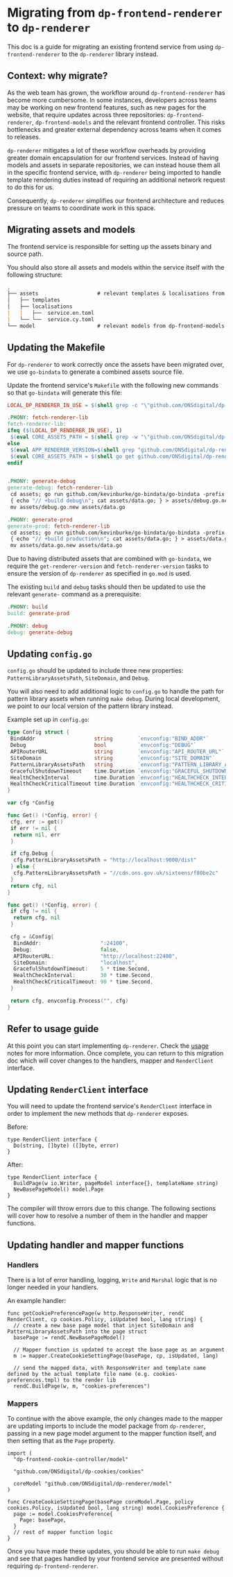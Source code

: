 # Migrating from `dp-frontend-renderer` to `dp-renderer`

This doc is a guide for migrating an existing frontend service from using `dp-frontend-renderer` to the `dp-renderer` library instead.

## Context: why migrate?

As the web team has grown, the workflow around `dp-frontend-renderer` has become more cumbersome. In some instances, developers across teams may be working on new frontend features, such as new pages for the website, that require updates across three repositories: `dp-frontend-renderer`, `dp-frontend-models` and the relevant frontend controller. This risks bottlenecks and greater external dependency across teams when it comes to releases.

`dp-renderer` mitigates a lot of these workflow overheads by providing greater domain encapsulation for our frontend services. Instead of having models and assets in separate repositories, we can instead house them all in the specific frontend service, with `dp-renderer` being imported to handle template rendering duties instead of requiring an additional network request to do this for us.

Consequently, `dp-renderer` simplifies our frontend architecture and reduces pressure on teams to coordinate work in this space.

## Migrating assets and models

The frontend service is responsible for setting up the assets binary and source path.

You should also store all assets and models within the service itself with the following structure:

```md
.
├── assets                   # relevant templates & localisations from dp-frontend-renderer
│   ├── templates          
│   ├── localisations  
|   |   ├──  service.en.toml
|   └── └──  service.cy.toml
└── model                    # relevant models from dp-frontend-models
```

## Updating the Makefile

For `dp-renderer` to work correctly once the assets have been migrated over, we use `go-bindata` to generate a combined assets source file.

Update the frontend service's `Makefile` with the following new commands so that `go-bindata` will generate this file:

```Makefile
LOCAL_DP_RENDERER_IN_USE = $(shell grep -c "\"github.com/ONSdigital/dp-renderer\" =" go.mod)

.PHONY: fetch-renderer-lib
fetch-renderer-lib:
ifeq ($(LOCAL_DP_RENDERER_IN_USE), 1)
 $(eval CORE_ASSETS_PATH = $(shell grep -w "\"github.com/ONSdigital/dp-renderer\" =>" go.mod | awk -F '=> ' '{print $$2}'))
else
 $(eval APP_RENDERER_VERSION=$(shell grep "github.com/ONSdigital/dp-renderer" go.mod | cut -d ' ' -f2 ))
 $(eval CORE_ASSETS_PATH = $(shell go get github.com/ONSdigital/dp-renderer@$(APP_RENDERER_VERSION) && go list -f '{{.Dir}}' -m github.com/ONSdigital/dp-renderer))
endif


.PHONY: generate-debug
generate-debug: fetch-renderer-lib
 cd assets; go run github.com/kevinburke/go-bindata/go-bindata -prefix $(CORE_ASSETS_PATH)/assets -debug -o data.go -pkg assets locales/... templates/... $(CORE_ASSETS_PATH)/assets/locales/... $(CORE_ASSETS_PATH)/assets/templates/...
 { echo "// +build debug\n"; cat assets/data.go; } > assets/debug.go.new
 mv assets/debug.go.new assets/data.go

.PHONY: generate-prod
generate-prod: fetch-renderer-lib
 cd assets; go run github.com/kevinburke/go-bindata/go-bindata -prefix $(CORE_ASSETS_PATH)/assets -o data.go -pkg assets locales/... templates/... $(CORE_ASSETS_PATH)/assets/locales/... $(CORE_ASSETS_PATH)/assets/templates/...
 { echo "// +build production\n"; cat assets/data.go; } > assets/data.go.new
 mv assets/data.go.new assets/data.go
```

Due to having distributed assets that are combined with `go-bindata`, we require the `get-renderer-version` and `fetch-renderer-version` tasks to ensure the version of `dp-renderer` as specified in `go.mod` is used.

The existing `build` and `debug` tasks should then be updated to use the relevant `generate-` command as a prerequisite:

```Makefile
.PHONY: build
build: generate-prod

.PHONY: debug
debug: generate-debug
```

## Updating `config.go`

`config.go` should be updated to include three new properties: `PatternLibraryAssetsPath`, `SiteDomain`, and `Debug`.

You will also need to add additional logic to `config.go` to handle the path for pattern library assets when running `make debug`. During local development, we point to our local version of the pattern library instead.

Example set up in `config.go`:

```go
type Config struct {
 BindAddr                   string        `envconfig:"BIND_ADDR"`
 Debug                      bool          `envconfig:"DEBUG"`
 APIRouterURL               string        `envconfig:"API_ROUTER_URL"`
 SiteDomain                 string        `envconfig:"SITE_DOMAIN"`
 PatternLibraryAssetsPath   string        `envconfig:"PATTERN_LIBRARY_ASSETS_PATH"`
 GracefulShutdownTimeout    time.Duration `envconfig:"GRACEFUL_SHUTDOWN_TIMEOUT"`
 HealthCheckInterval        time.Duration `envconfig:"HEALTHCHECK_INTERVAL"`
 HealthCheckCriticalTimeout time.Duration `envconfig:"HEALTHCHECK_CRITICAL_TIMEOUT"`
}

var cfg *Config

func Get() (*Config, error) {
 cfg, err := get()
 if err != nil {
  return nil, err
 }

 if cfg.Debug {
  cfg.PatternLibraryAssetsPath = "http://localhost:9000/dist"
 } else {
  cfg.PatternLibraryAssetsPath = "//cdn.ons.gov.uk/sixteens/f80be2c"
 }
 return cfg, nil
}

func get() (*Config, error) {
 if cfg != nil {
  return cfg, nil
 }

 cfg = &Config{
  BindAddr:                   ":24100",
  Debug:                      false,
  APIRouterURL:               "http://localhost:22400",
  SiteDomain:                 "localhost",
  GracefulShutdownTimeout:    5 * time.Second,
  HealthCheckInterval:        30 * time.Second,
  HealthCheckCriticalTimeout: 90 * time.Second,
 }

 return cfg, envconfig.Process("", cfg)
}
```

## Refer to usage guide

At this point you can start implementing `dp-renderer`. Check the [usage](/README.md) notes for more information. Once complete, you can return to this migration doc which will cover changes to the handlers, mapper and `RenderClient` interface.

## Updating `RenderClient` interface

You will need to update the frontend service's `RenderClient` interface in order to implement the new methods that `dp-renderer` exposes.

Before:

```golang
type RenderClient interface {
  Do(string, []byte) ([]byte, error)
}
```

After:

```golang
type RenderClient interface {
  BuildPage(w io.Writer, pageModel interface{}, templateName string)
  NewBasePageModel() model.Page
}
```

The compiler will throw errors due to this change. The following sections will cover how to resolve a number of them in the handler and mapper functions.

## Updating handler and mapper functions

### Handlers

There is a lot of error handling, logging, `Write` and `Marshal` logic that is no longer needed in your handlers.

An example handler:

```golang
func getCookiePreferencePage(w http.ResponseWriter, rendC RenderClient, cp cookies.Policy, isUpdated bool, lang string) {
  // create a new base page model that inject SiteDomain and PatternLibraryAssetsPath into the page struct
  basePage := rendC.NewBasePageModel()

  // Mapper function is updated to accept the base page as an argument
  m := mapper.CreateCookieSettingPage(basePage, cp, isUpdated, lang)

  // send the mapped data, with ResponseWriter and template name defined by the actual template file name (e.g. cookies-preferences.tmpl) to the render lib
  rendC.BuildPage(w, m, "cookies-preferences")
```

### Mappers

To continue with the above example, the only changes made to the mapper are updating imports to include the model package from `dp-renderer`, passing in a new page model argument to the mapper function itself, and then setting that as the `Page` property.

```golang
import (
  "dp-frontend-cookie-controller/model"

  "github.com/ONSdigital/dp-cookies/cookies"

  coreModel "github.com/ONSdigital/dp-renderer/model"
)

func CreateCookieSettingPage(basePage coreModel.Page, policy cookies.Policy, isUpdated bool, lang string) model.CookiesPreference {
  page := model.CookiesPreference{
    Page: basePage,
  }
  // rest of mapper function logic
}
```

Once you have made these updates, you should be able to run `make debug` and see that pages handled by your frontend service are presented without requiring `dp-frontend-renderer`.
